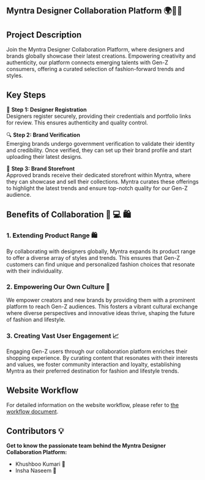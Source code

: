 ## Myntra Designer Collaboration Platform 🌍🤝👗

## Project Description
Join the Myntra Designer Collaboration Platform, where designers and brands globally showcase their latest creations. Empowering creativity and authenticity, our platform connects emerging talents with Gen-Z consumers, offering a curated selection of fashion-forward trends and styles.

## Key Steps
🌟 **Step 1: Designer Registration**  
Designers register securely, providing their credentials and portfolio links for review. This ensures authenticity and quality control.

🔍 **Step 2: Brand Verification**  
Emerging brands undergo government verification to validate their identity and credibility. Once verified, they can set up their brand profile and start uploading their latest designs.

🎉 **Step 3: Brand Storefront**  
Approved brands receive their dedicated storefront within Myntra, where they can showcase and sell their collections. Myntra curates these offerings to highlight the latest trends and ensure top-notch quality for our Gen-Z audience.

## Benefits of Collaboration 👥 💻 🛍️


### 1. Extending Product Range 🛍️
By collaborating with designers globally, Myntra expands its product range to offer a diverse array of styles and trends. This ensures that Gen-Z customers can find unique and personalized fashion choices that resonate with their individuality.

### 2. Empowering Our Own Culture 🎨
We empower creators and new brands by providing them with a prominent platform to reach Gen-Z audiences. This fosters a vibrant cultural exchange where diverse perspectives and innovative ideas thrive, shaping the future of fashion and lifestyle.

### 3. Creating Vast User Engagement 📈
Engaging Gen-Z users through our collaboration platform enriches their shopping experience. By curating content that resonates with their interests and values, we foster community interaction and loyalty, establishing Myntra as their preferred destination for fashion and lifestyle trends.

## Website Workflow
For detailed information on the website workflow, please refer to [the workflow document](https://github.com/rai-Khushboo/Myntra-TechSirens/blob/main/Phase2-Implementation/website-workflow/workflow.md).


## Contributors 💡
**Get to know the passionate team behind the Myntra Designer Collaboration Platform:**
- Khushboo Kumari 🚀
- Insha Naseem 🚀
